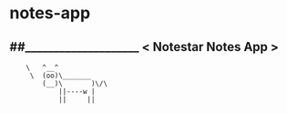 # notes-app

##____________________
< Notestar Notes App >
 --------------------
        \   ^__^
         \  (oo)\_______
            (__)\       )\/\
                ||----w |
                ||     ||